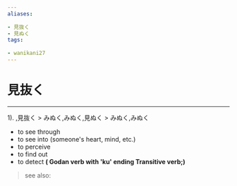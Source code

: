 ```yaml
---
aliases:
    
- 見抜く
- 見ぬく
tags:
    
- wanikani27
---
```


# 見抜く
---
1).
,見抜く > みぬく,みぬく,見ぬく > みぬく,みぬく

- to see through
- to see into (someone's heart, mind, etc.)
- to perceive
- to find out
- to detect
**( Godan verb with 'ku' ending Transitive verb;)**
> see also: 
            